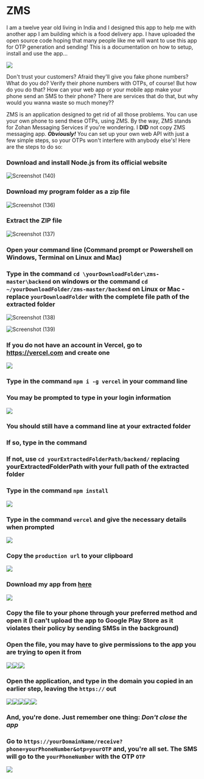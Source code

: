 # ZMS

I am a twelve year old living in India and I designed this app to help me with another app I am building which is a food delivery app. I have uploaded the open source code hoping that many people like me will want to use this app for OTP generation and sending! This is a documentation on how to setup, install and use the app...

![](https://raw.githubusercontent.com/Zo-Bro-23/zms/master/tutorial/My%20pic.jpg)



Don't trust your customers? Afraid they'll give you fake phone numbers? What do you do? Verify their phone numbers with OTPs, of course! But how do you do that? How can your web app or your mobile app make your phone send an SMS to their phone? There are services that do that, but why would you wanna waste so much money?? 

ZMS is an application designed to get rid of all those problems. You can use your own phone to send these OTPs, using ZMS. By the way, ZMS stands for Zohan Messaging Services if you're wondering. I **DID** not copy ZMS messaging app. ***Obviously!*** You can set up your own web API with just a few simple steps, so your OTPs won't interfere with anybody else's! Here are the steps to do so:

### Download and install Node.js from its official website

![Screenshot (140)](https://raw.githubusercontent.com/Zo-Bro-23/zms/master/tutorial/Screenshot%20(140).png)

### Download my program folder as a zip file

![Screenshot (136)](https://raw.githubusercontent.com/Zo-Bro-23/zms/master/tutorial/Screenshot%20(136).jpg)

### Extract the ZIP file

![Screenshot (137)](https://raw.githubusercontent.com/Zo-Bro-23/zms/master/tutorial/Screenshot%20(137).jpg)

### Open your command line (Command prompt or Powershell on Windows, Terminal on Linux and Mac)

### Type in the command ```cd \yourDownloadFolder\zms-master\backend``` on windows or the command ```cd ~/yourDownloadFolder/zms-master/backend``` on Linux or Mac - replace ```yourDownloadFolder``` with the complete file path of the extracted folder

![Screenshot (138)](https://raw.githubusercontent.com/Zo-Bro-23/zms/master/tutorial/Screenshot%20(138).jpg)

![Screenshot (139)](https://raw.githubusercontent.com/Zo-Bro-23/zms/master/tutorial/Screenshot%20(139).png)

### If you do not have an account in Vercel, go to https://vercel.com and create one

![](https://raw.githubusercontent.com/Zo-Bro-23/zms/master/tutorial/Screenshot%20(141).jpg)

### Type in the command ```npm i -g vercel``` in your command line

### You may be prompted to type in your login information

![](https://raw.githubusercontent.com/Zo-Bro-23/zms/master/tutorial/Screenshot%20(142).png)

### You should still have a command line at your extracted folder

### If so, type in the command 

### If not, use ```cd yourExtractedFolderPath/backend/``` replacing yourExtractedFolderPath with your full path of the extracted folder

### Type in the command ```npm install```

![](https://raw.githubusercontent.com/Zo-Bro-23/zms/master/tutorial/Screenshot%20(143).png)

### Type in the command ```vercel``` and give the necessary details when prompted

![](https://raw.githubusercontent.com/Zo-Bro-23/zms/master/tutorial/Screenshot%20(144).png)

### Copy the ```production url``` to your clipboard

![](https://raw.githubusercontent.com/Zo-Bro-23/zms/master/tutorial/Screenshot%20(145).png)

### Download my app from <a href= "https://github.com/Zo-Bro-23/zms/raw/master/frontend/ZMS.apk">here</a>

![](https://raw.githubusercontent.com/Zo-Bro-23/zms/master/tutorial/Screenshot%20(163).png)

### Copy the file to your phone through your preferred method and open it (I can't upload the app to Google Play Store as it violates their policy by sending SMSs in the background)

### Open the file, you may have to give permissions to the app you are trying to open it from

![](https://raw.githubusercontent.com/Zo-Bro-23/zms/master/tutorial/Screenshot_20200902-121218.jpg)![](https://raw.githubusercontent.com/Zo-Bro-23/zms/master/tutorial/Screenshot_20200902-121250.jpg)![](https://raw.githubusercontent.com/Zo-Bro-23/zms/master/tutorial/Screenshot_20200902-121255.jpg)

### Open the application, and type in the domain you copied in an earlier step, leaving the ```https://``` out

![](https://raw.githubusercontent.com/Zo-Bro-23/zms/master/tutorial/Screenshot_20200825-182808.jpg)![](https://raw.githubusercontent.com/Zo-Bro-23/zms/master/tutorial/Screenshot_20200825-182711.jpg)![](https://raw.githubusercontent.com/Zo-Bro-23/zms/master/tutorial/Screenshot_20200825-182714.jpg)![](https://raw.githubusercontent.com/Zo-Bro-23/zms/master/tutorial/Screenshot_20200825-182729.jpg)![](https://raw.githubusercontent.com/Zo-Bro-23/zms/master/tutorial/Screenshot_20200825-182754.jpg)

### And, you're done. Just remember one thing: ***Don't close the app*** 

### Go to ```https://yourDomainName/receive?phone=yourPhoneNumber&otp=yourOTP``` and, you're all set. The SMS will go to the ```yourPhoneNumber``` with the OTP ```OTP```

![](https://raw.githubusercontent.com/Zo-Bro-23/zms/master/tutorial/Screenshot%20(164).png)